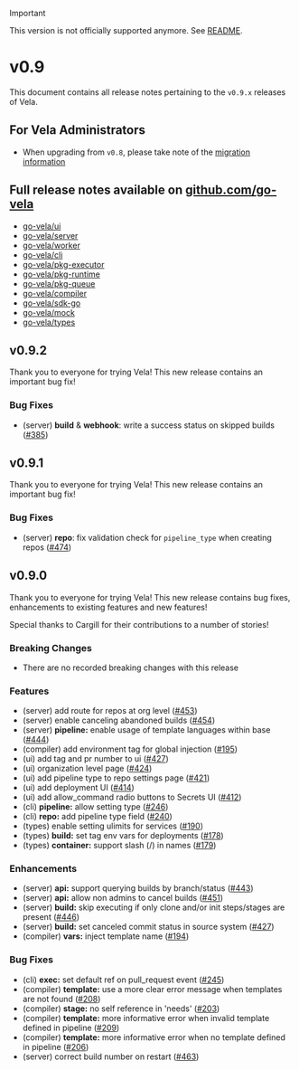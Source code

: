 > [!IMPORTANT]
> This version is not officially supported anymore. See [README](../.github/README.md).

# v0.9

This document contains all release notes pertaining to the `v0.9.x` releases of Vela.

## For Vela Administrators

* When upgrading from `v0.8`, please take note of the [migration information](/migrations/v0.9/README.md)

## Full release notes available on [github.com/go-vela](https://github.com/go-vela)

* [go-vela/ui](https://github.com/go-vela/ui/releases)
* [go-vela/server](https://github.com/go-vela/server/releases)
* [go-vela/worker](https://github.com/go-vela/worker/releases)
* [go-vela/cli](https://github.com/go-vela/cli/releases)
* [go-vela/pkg-executor](https://github.com/go-vela/pkg-executor/releases)
* [go-vela/pkg-runtime](https://github.com/go-vela/pkg-runtime/releases)
* [go-vela/pkg-queue](https://github.com/go-vela/pkg-queue/releases)
* [go-vela/compiler](https://github.com/go-vela/compiler/releases)
* [go-vela/sdk-go](https://github.com/go-vela/sdk-go/releases)
* [go-vela/mock](https://github.com/go-vela/mock/releases)
* [go-vela/types](https://github.com/go-vela/types/releases)

## v0.9.2

Thank you to everyone for trying Vela! This new release contains an important bug fix!

### Bug Fixes

* (server) **build** & **webhook**: write a success status on skipped builds ([#385](https://github.com/go-vela/community/issues/385))

## v0.9.1

Thank you to everyone for trying Vela! This new release contains an important bug fix!

### Bug Fixes

* (server) **repo**: fix validation check for `pipeline_type` when creating repos ([#474](https://github.com/go-vela/server/issues/474))

## v0.9.0

Thank you to everyone for trying Vela! This new release contains bug fixes, enhancements to existing features and new features!

Special thanks to Cargill for their contributions to a number of stories!

### Breaking Changes

* There are no recorded breaking changes with this release

### Features

* (server) add route for repos at org level ([#453](https://github.com/go-vela/server/issues/453))
* (server) enable canceling abandoned builds ([#454](https://github.com/go-vela/server/issues/454))
* (server) **pipeline:** enable usage of template languages within base  ([#444](https://github.com/go-vela/server/issues/444))
* (compiler) add environment tag for global injection ([#195](https://github.com/go-vela/compiler/issues/195))
* (ui) add tag and pr number to ui ([#427](https://github.com/go-vela/ui/issues/427))
* (ui) organization level page ([#424](https://github.com/go-vela/ui/issues/424))
* (ui) add pipeline type to repo settings page ([#421](https://github.com/go-vela/ui/issues/421))
* (ui) add deployment UI ([#414](https://github.com/go-vela/ui/issues/414))
* (ui) add allow_command radio buttons to Secrets UI ([#412](https://github.com/go-vela/ui/issues/412))
* (cli) **pipeline:** allow setting type ([#246](https://github.com/go-vela/cli/issues/246))
* (cli) **repo:** add pipeline type field ([#240](https://github.com/go-vela/cli/issues/240))
* (types) enable setting ulimits for services ([#190](https://github.com/go-vela/types/issues/190))
* (types) **build:** set tag env vars for deployments ([#178](https://github.com/go-vela/types/issues/178))
* (types) **container:** support slash (/) in names ([#179](https://github.com/go-vela/types/issues/179))

### Enhancements

* (server) **api:** support querying builds by branch/status ([#443](https://github.com/go-vela/server/issues/443))
* (server) **api:** allow non admins to cancel builds ([#451](https://github.com/go-vela/server/issues/451))
* (server) **build:** skip executing if only clone and/or init steps/stages are present ([#446](https://github.com/go-vela/server/issues/446))
* (server) **build:** set canceled commit status in source system ([#427](https://github.com/go-vela/server/issues/427))
* (compiler) **vars:** inject template name ([#194](https://github.com/go-vela/compiler/issues/194))

### Bug Fixes

* (cli) **exec:** set default ref on pull_request event ([#245](https://github.com/go-vela/cli/issues/245))
* (compiler) **template:** use a more clear error message when templates are not found ([#208](https://github.com/go-vela/compiler/issues/208))
* (compiler) **stage:** no self reference in 'needs' ([#203](https://github.com/go-vela/compiler/issues/203))
* (compiler) **template:** more informative error when invalid template defined in pipeline ([#209](https://github.com/go-vela/compiler/issues/209))
* (compiler) **template:** more informative error when no template defined in pipeline ([#206](https://github.com/go-vela/compiler/issues/206))
* (server) correct build number on restart ([#463](https://github.com/go-vela/server/issues/463))
